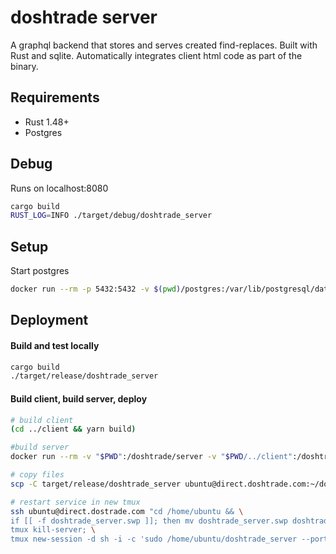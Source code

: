 # doshtrade server
A graphql backend that stores and serves created find-replaces. Built with Rust and sqlite. Automatically integrates client html code as part of the binary.

## Requirements

- Rust 1.48+
- Postgres

## Debug
Runs on localhost:8080
```bash
cargo build
RUST_LOG=INFO ./target/debug/doshtrade_server
```

## Setup

Start postgres
```bash
docker run --rm -p 5432:5432 -v $(pwd)/postgres:/var/lib/postgresql/data -e POSTGRES_PASSWORD=mysecretpassword postgres:alpine postgres -c log_statement=all
```

## Deployment

#### Build and test locally
```bash
cargo build
./target/release/doshtrade_server
```

#### Build client, build server, deploy
```bash
# build client
(cd ../client && yarn build)

#build server
docker run --rm -v "$PWD":/doshtrade/server -v "$PWD/../client":/doshtrade/client -w /doshtrade/server rust:slim sh -c "apt-get update && apt-get install -y pkg-config libssl-dev && cargo build --release"

# copy files
scp -C target/release/doshtrade_server ubuntu@direct.doshtrade.com:~/doshtrade_server.swp

# restart service in new tmux
ssh ubuntu@direct.dostrade.com "cd /home/ubuntu && \
if [[ -f doshtrade_server.swp ]]; then mv doshtrade_server.swp doshtrade_server; fi && \
tmux kill-server; \
tmux new-session -d sh -i -c 'sudo /home/ubuntu/doshtrade_server --port 80'"
```